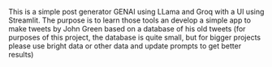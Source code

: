 This is a simple post generator GENAI using LLama and Groq with a UI using Streamlit. The purpose is to learn those tools an develop a simple app to make tweets by John Green based on a database of his old tweets (for purposes of this project, the database is quite small, but for bigger projects please use bright data or other data and update prompts to get better results)